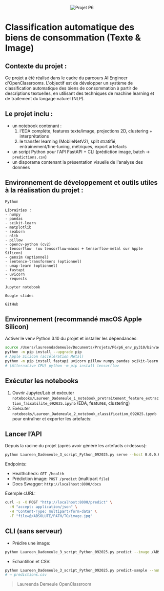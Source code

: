 <p align="center">
  <img src="https://user.oc-static.com/upload/2019/02/24/15510259240381_Projet%20textimage%20logo.png" alt="Projet P6" />
</p>

# Classification automatique des biens de consommation (Texte & Image)

## Contexte du projet : 
Ce projet a été réalisé dans le cadre du parcours AI Engineer d'OpenClassrooms. L'objectif est de développer un système de classification automatique des biens de consommation à partir de descriptions textuelles, en utilisant des techniques de machine learning et de traitement du langage naturel (NLP).

## Le projet inclu :
- un notebook contenant :
    1. l'EDA complète, features texte/image, projections 2D, clustering + interprétations
    2. le transfer learning (MobileNetV2), split stratifié, entraînement/fine‑tuning, métriques, export artefacts
- un script Python pour l'API FastAPI + CLI (prédiction image, batch → `predictions.csv`)
- un diaporama contenant la présentation visuelle de l'analyse des données

## Environnement de développement et outils utiles à la réalisation du projet :
`Python`

    Librairies : 
    - numpy
    - pandas
    - scikit-learn
    - matplotlib
    - seaborn
    - nltk
    - pillow
    - opencv-python (cv2)
    - tensorflow  (ou tensorflow-macos + tensorflow-metal sur Apple Silicon)
    - gensim (optionnel)
    - sentence-transformers (optionnel)
    - umap-learn (optionnel)
    - fastapi
    - uvicorn
    - requests

`Jupyter notebook`

`Google slides` 

`GitHub` 

## Environnement (recommandé macOS Apple Silicon)
Activer le venv Python 3.10 du projet et installer les dépendances:
```bash
source /Users/laureendademeule/Documents/Projets/P6/p6_env_py310/bin/activate
python -m pip install --upgrade pip
# Apple Silicon (accélération Metal)
python -m pip install fastapi uvicorn pillow numpy pandas scikit-learn tensorflow-macos tensorflow-metal requests
# (Alternative CPU) python -m pip install tensorflow
```

## Exécuter les notebooks
1. Ouvrir Jupyter/Lab et exécuter `notebooks/Laureen_Dademeule_1_notebook_pretraitement_feature_extraction_faisabilite_092025.ipynb` (EDA, features, clustering)
2. Exécuter `notebooks/Laureen_Dademeule_2_notebook_classification_092025.ipynb` pour entraîner et exporter les artefacts:

## Lancer l’API
Depuis la racine du projet (après avoir généré les artefacts ci‑dessus):
```bash
python Laureen_Dademeule_3_script_Python_092025.py serve --host 0.0.0.0 --port 8000
```
Endpoints:
- Healthcheck: `GET /health`
- Prédiction image: `POST /predict` (multipart `file`)
- Docs Swagger: `http://localhost:8000/docs`

Exemple cURL:
```bash
curl -s -X POST "http://localhost:8000/predict" \
  -H "accept: application/json" \
  -H "Content-Type: multipart/form-data" \
  -F "file=@/ABSOLUTE/PATH/TO/image.jpg"
```

## CLI (sans serveur)
- Prédire une image:
```bash
python Laureen_Dademeule_3_script_Python_092025.py predict --image /ABSOLUTE/PATH/TO/image.jpg
```
- Échantillon et CSV:
```bash
python Laureen_Dademeule_3_script_Python_092025.py predict-sample --num 50
# → predictions.csv
```

> Laureenda Demeule
> OpenClassroom

